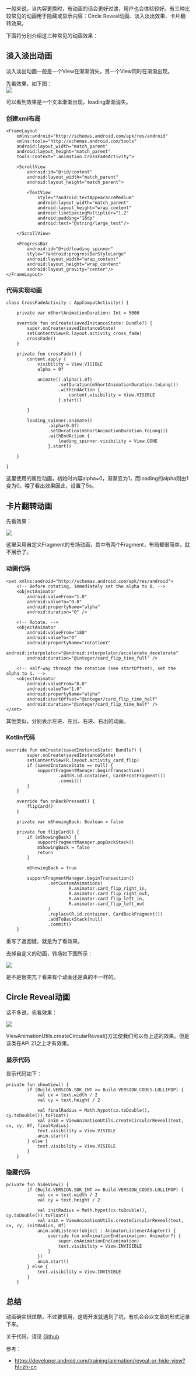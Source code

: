 一般来说，当内容更换时，有动画的话会更好过渡，用户也会体验较好。有三种比较常见的动画用于隐藏或显示内容：Circle Reveal动画、淡入淡出效果、卡片翻转效果。  

下面将分别介绍这三种常见的动画效果：  

## 淡入淡出动画  

淡入淡出动画一般是一个View在渐渐消失，另一个View同时在渐渐出现。 

先看效果，如下图：  
![](https://ws2.sinaimg.cn/large/006tNbRwly1fy0fpxr8zrg309n0h2k8c.gif)

可以看到效果是一个文本渐渐出现，loading渐渐消失。  

### 创建xml布局  

```
<FrameLayout
    xmlns:android="http://schemas.android.com/apk/res/android"
    xmlns:tools="http://schemas.android.com/tools"
    android:layout_width="match_parent"
    android:layout_height="match_parent"
    tools:context=".animation.CrossFadeActivity">

    <ScrollView
        android:id="@+id/content"
        android:layout_width="match_parent"
        android:layout_height="match_parent">

        <TextView
            style="?android:textAppearanceMedium"
            android:layout_width="match_parent"
            android:layout_height="wrap_content"
            android:lineSpacingMultiplier="1.2"
            android:padding="16dp"
            android:text="@string/large_text"/>

    </ScrollView>

    <ProgressBar
        android:id="@+id/loading_spinner"
        style="?android:progressBarStyleLarge"
        android:layout_width="wrap_content"
        android:layout_height="wrap_content"
        android:layout_gravity="center"/>
</FrameLayout>
```

### 代码实现动画  

```
class CrossFadeActivity : AppCompatActivity() {

    private var mShortAnimationDuration: Int = 5000

    override fun onCreate(savedInstanceState: Bundle?) {
        super.onCreate(savedInstanceState)
        setContentView(R.layout.activity_cross_fade)
        crossFade()
    }

    private fun crossFade() {
        content.apply {
            visibility = View.VISIBLE
            alpha = 0f

            animate().alpha(1.0f)
                    .setDuration(mShortAnimationDuration.toLong())
                    .withEndAction {
                        content.visibility = View.VISIBLE
                    }.start()

        }

        loading_spinner.animate()
                .alpha(0.0f)
                .setDuration(mShortAnimationDuration.toLong())
                .withEndAction {
                    loading_spinner.visibility = View.GONE
                }.start()

    }

}
```

这里使用的属性动画，初始时内容alpha=0，渐渐变为1，而loading的alpha则由1变为0。喂了看出效果因此，设置了5s。  

## 卡片翻转动画  

先看效果：  

![](https://ws3.sinaimg.cn/large/006tNbRwly1fy0gbaumkog309n0h2e81.gif)

这里采用自定义Fragment的专场动画，其中有两个Fragment，布局都很简单，就不展示了。  

### 动画代码  

```card_flip_left_in
<set xmlns:android="http://schemas.android.com/apk/res/android">
    <!-- Before rotating, immediately set the alpha to 0. -->
    <objectAnimator
        android:valueFrom="1.0"
        android:valueTo="0.0"
        android:propertyName="alpha"
        android:duration="0" />

    <!-- Rotate. -->
    <objectAnimator
        android:valueFrom="180"
        android:valueTo="0"
        android:propertyName="rotationY"
        android:interpolator="@android:interpolator/accelerate_decelerate"
        android:duration="@integer/card_flip_time_full" />

    <!-- Half-way through the rotation (see startOffset), set the alpha to 1. -->
    <objectAnimator
        android:valueFrom="0.0"
        android:valueTo="1.0"
        android:propertyName="alpha"
        android:startOffset="@integer/card_flip_time_half"
        android:duration="@integer/card_flip_time_half" />
</set>
```

其他类似，分别表示左进、左出、右进、右出的动画。  

### Kotlin代码  

```
override fun onCreate(savedInstanceState: Bundle?) {
        super.onCreate(savedInstanceState)
        setContentView(R.layout.activity_card_flip)
        if (savedInstanceState == null) {
            supportFragmentManager.beginTransaction()
                    .add(R.id.container, CardFrontFragment())
                    .commit()
        }
    }

    override fun onBackPressed() {
        flipCard()
    }

    private var mShowingBack: Boolean = false

    private fun flipCard() {
        if (mShowingBack) {
            supportFragmentManager.popBackStack()
            mShowingBack = false
            return
        }

        mShowingBack = true

        supportFragmentManager.beginTransaction()
                .setCustomAnimations(
                        R.animator.card_flip_right_in,
                        R.animator.card_flip_right_out,
                        R.animator.card_flip_left_in,
                        R.animator.card_flip_left_out
                )
                .replace(R.id.container, CardBackFragment())
                .addToBackStack(null)
                .commit()
    }
```

重写了返回键，就是为了看效果。  

去掉自定义的动画，转场如下图所示：  

![](https://ws2.sinaimg.cn/large/006tNbRwly1fy0gkezt10g309n0h2q4o.gif)

是不是很突兀？看来有个动画还是真的不一样的。  

## Circle Reveal动画  

话不多说，先看效果：  

![](https://ws1.sinaimg.cn/large/006tNbRwly1fy0h4f5wbmg309n0h2q40.gif)

ViewAnimationUtils.createCircularReveal()方法使我们可以有上述的效果。但是该类在API 21之上才有效果。  

### 显示代码  

显示代码如下：  

```
private fun showView() {
        if (Build.VERSION.SDK_INT >= Build.VERSION_CODES.LOLLIPOP) {
            val cx = text.width / 2
            val cy = text.height / 2

            val finalRadius = Math.hypot(cx.toDouble(), cy.toDouble()).toFloat()
            val anim = ViewAnimationUtils.createCircularReveal(text, cx, cy, 0f, finalRadius)
            text.visibility = View.VISIBLE
            anim.start()
        } else {
            text.visibility = View.VISIBLE
        }
    }
```

### 隐藏代码  

```
private fun hideView() {
        if (Build.VERSION.SDK_INT >= Build.VERSION_CODES.LOLLIPOP) {
            val cx = text.width / 2
            val cy = text.height / 2

            val initRadius = Math.hypot(cx.toDouble(), cy.toDouble()).toFloat()
            val anim = ViewAnimationUtils.createCircularReveal(text, cx, cy, initRadius, 0f)
            anim.addListener(object : AnimatorListenerAdapter() {
                override fun onAnimationEnd(animation: Animator?) {
                    super.onAnimationEnd(animation)
                    text.visibility = View.INVISIBLE
                }
            })
            anim.start()
        } else {
            text.visibility = View.INVISIBLE
        }
    }
```

## 总结  

动画确实很炫酷，不过要慎用，这周开发就遇到了坑，有机会会以文章的形式记录下来。  

关于代码，请见 [Github](https://github.com/wangli135/ClimbDemo/tree/master/jetpackdemo)



参考：  

- https://developer.android.com/training/animation/reveal-or-hide-view?hl=zh-cn

